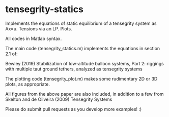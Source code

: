 # tensegrity-statics
Implements the equations of static equilibrium of a tensegrity system as Ax=u.  Tensions via an LP.  Plots.

All codes in Matlab syntax.

The main code (tensegrity_statics.m) implements the equations in section 2.1 of:

   Bewley (2019) Stabilization of low-altitude balloon systems, Part 2:
   riggings with multiple taut ground tethers, analyzed as tensegrity systems
   
The plotting code (tensegrity_plot.m) makes some rudimentary 2D or 3D plots, as appropriate.

All figures from the above paper are also included, in addition to a few from
   Skelton and de Oliveira (2009) Tensegrity Systems
   
Please do submit pull requests as you develop more examples!  :)
